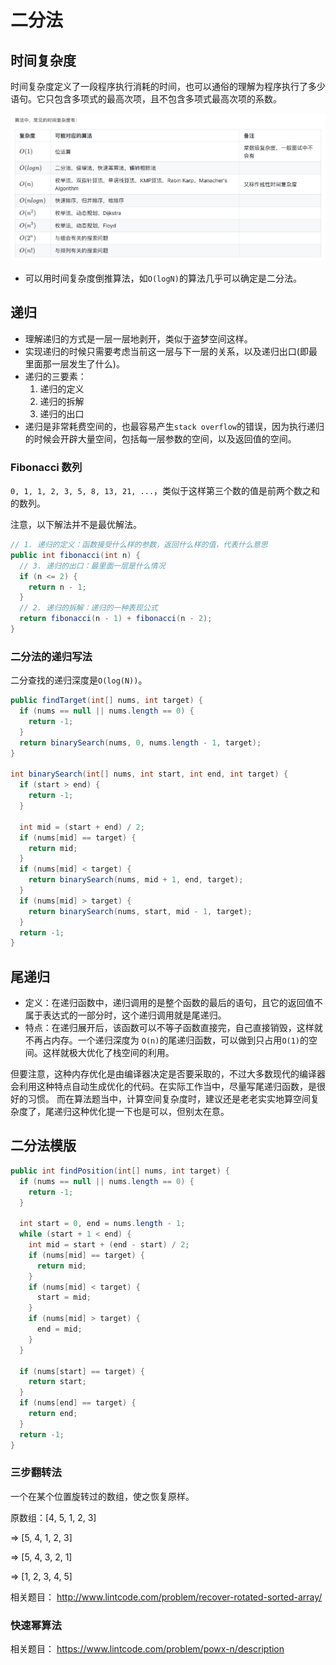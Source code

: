 # 二分法

## 时间复杂度

时间复杂度定义了一段程序执行消耗的时间，也可以通俗的理解为程序执行了多少语句。它只包含多项式的最高次项，且不包含多项式最高次项的系数。

![bigO](pic/bigO.png)

- 可以用时间复杂度倒推算法，如`O(logN)`的算法几乎可以确定是二分法。

## 递归

- 理解递归的方式是一层一层地剥开，类似于盗梦空间这样。
- 实现递归的时候只需要考虑当前这一层与下一层的关系，以及递归出口(即最里面那一层发生了什么)。
- 递归的三要素：
  1. 递归的定义
  2. 递归的拆解
  3. 递归的出口
- 递归是非常耗费空间的，也最容易产生`stack overflow`的错误，因为执行递归的时候会开辟大量空间，包括每一层参数的空间，以及返回值的空间。

### Fibonacci 数列

`0, 1, 1, 2, 3, 5, 8, 13, 21, ...`，类似于这样第三个数的值是前两个数之和的数列。

注意，以下解法并不是最优解法。

``` java
// 1. 递归的定义：函数接受什么样的参数，返回什么样的值，代表什么意思
public int fibonacci(int n) {
  // 3. 递归的出口：最里面一层是什么情况
  if (n <= 2) {
    return n - 1;
  }
  // 2. 递归的拆解：递归的一种表现公式
  return fibonacci(n - 1) + fibonacci(n - 2);
}
```

### 二分法的递归写法

二分查找的递归深度是`O(log(N))`。

``` java
public findTarget(int[] nums, int target) {
  if (nums == null || nums.length == 0) {
    return -1;
  }
  return binarySearch(nums, 0, nums.length - 1, target);
}

int binarySearch(int[] nums, int start, int end, int target) {
  if (start > end) {
    return -1;
  }

  int mid = (start + end) / 2;
  if (nums[mid] == target) {
    return mid;
  }
  if (nums[mid] < target) {
    return binarySearch(nums, mid + 1, end, target);
  }
  if (nums[mid] > target) {
    return binarySearch(nums, start, mid - 1, target);
  }
  return -1;
}
```

## 尾递归

- 定义：在递归函数中，递归调用的是整个函数的最后的语句，且它的返回值不属于表达式的一部分时，这个递归调用就是尾递归。
- 特点：在递归展开后，该函数可以不等子函数直接完，自己直接销毁，这样就不再占内存。一个递归深度为 `O(n)`的尾递归函数，可以做到只占用`O(1)`的空间。这样就极大优化了栈空间的利用。

但要注意，这种内存优化是由编译器决定是否要采取的，不过大多数现代的编译器会利用这种特点自动生成优化的代码。在实际工作当中，尽量写尾递归函数，是很好的习惯。
而在算法题当中，计算空间复杂度时，建议还是老老实实地算空间复杂度了，尾递归这种优化提一下也是可以，但别太在意。

## 二分法模版

``` java
public int findPosition(int[] nums, int target) {
  if (nums == null || nums.length == 0) {
    return -1;
  }

  int start = 0, end = nums.length - 1;
  while (start + 1 < end) {
    int mid = start + (end - start) / 2;
    if (nums[mid] == target) {
      return mid;
    }
    if (nums[mid] < target) {
      start = mid;
    }
    if (nums[mid] > target) {
      end = mid;
    }
  }

  if (nums[start] == target) {
    return start;
  }
  if (nums[end] == target) {
    return end;
  }
  return -1;
}
```

### 三步翻转法

一个在某个位置旋转过的数组，使之恢复原样。

原数组：[4, 5, 1, 2, 3]

=> [5, 4, 1, 2, 3]

=> [5, 4, 3, 2, 1]

=> [1, 2, 3, 4, 5]

相关题目：
http://www.lintcode.com/problem/recover-rotated-sorted-array/

### 快速幂算法

相关题目：
https://www.lintcode.com/problem/powx-n/description